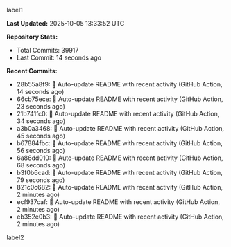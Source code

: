 
label1 
<!-- ACTIVITY_START -->
**Last Updated:** 2025-10-05 13:33:52 UTC

**Repository Stats:**
- Total Commits: 39917
- Last Commit: 14 seconds ago

**Recent Commits:**
- 28b55a8f9: 🤖 Auto-update README with recent activity (GitHub Action, 14 seconds ago)
- 66cb75ece: 🤖 Auto-update README with recent activity (GitHub Action, 23 seconds ago)
- 21b741fc0: 🤖 Auto-update README with recent activity (GitHub Action, 34 seconds ago)
- a3b0a3468: 🤖 Auto-update README with recent activity (GitHub Action, 45 seconds ago)
- b67884fbc: 🤖 Auto-update README with recent activity (GitHub Action, 56 seconds ago)
- 6a86dd010: 🤖 Auto-update README with recent activity (GitHub Action, 68 seconds ago)
- b3f0b6cad: 🤖 Auto-update README with recent activity (GitHub Action, 79 seconds ago)
- 821c0c682: 🤖 Auto-update README with recent activity (GitHub Action, 2 minutes ago)
- ecf937caf: 🤖 Auto-update README with recent activity (GitHub Action, 2 minutes ago)
- eb352e0b3: 🤖 Auto-update README with recent activity (GitHub Action, 2 minutes ago)
<!-- ACTIVITY_END -->

label2
